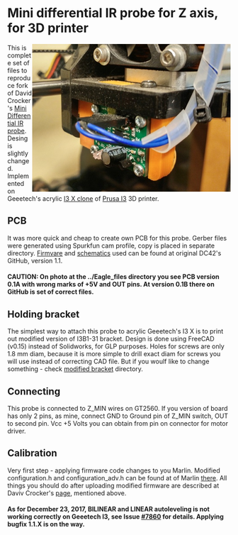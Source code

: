 # Mini differential IR probe for Z axis, for 3D printer
<img align="right" src="https://github.com/liutas4x4/IR-probe_byDC42/blob/master/Images/PCB_IR_mounted_LR.jpg"/>

This is complete set of files to reproduce fork of David Crocker's [Mini Differential IR probe](https://miscsolutions.wordpress.com/mini-height-sensor-board/). Desing is slightly changed. Implemented on Geeetech's acrylic [I3 X clone](https://www.prusaprinters.org/prusa-i3/) of [Prusa I3](https://www.prusaprinters.org/prusa-i3/) 3D printer.

## PCB

It was more quick and cheap to create own PCB for this probe. Gerber files were generated using Spurkfun cam profile, copy is placed in separate directory. [Firmvare](https://github.com/dc42/OrmerodSensorBoard/tree/master/Firmware/Mini-differential-IR/V1.0_1.1) and [schematics](https://github.com/dc42/OrmerodSensorBoard/tree/master/SchematicAndPCB/Mini-differential-IR/V1.0_1.1) used can be found at original DC42's GitHub, version 1.1.
 
#### CAUTION: On photo at the ../Eagle_files directory you see PCB version 0.1A with wrong marks of +5V and OUT pins. At version 0.1B there on GitHub is set of correct files.

## Holding bracket

The simplest way to attach this probe to acrylic Geeetech's I3 X is to print out modified version of I3B1-31 bracket. Design is done using FreeCAD (v0.15) instead of Solidworks, for GLP purposes. Holes for screws are only 1.8 mm diam, because it is more simple to drill exact diam for screws you will use instead of correcting CAD file. But if you woulf like to change something - check [modified bracket](https://github.com/liutas4x4/IR-probe_byDC42/tree/master/I3B1-31-Bracket_modified) directory.

## Connecting

This probe is connected to Z_MIN wires on GT2560. If you version of board has only 2 pins, as mine, connect GND to Ground pin of Z_MIN switch, OUT to second pin. Vcc +5 Volts you can obtain from pin on connector for motor driver.

## Calibration

Very first step - applying firmware code changes to you Marlin. Modified configuration.h and configuration_adv.h can be found at of Marlin [there](https://github.com/liutas4x4/Marlin-1.1.X-Geeetech-I3-Pro-X-GT2560). All things you should do after uploading modified firmware are described at Daviv Crocker's [page](https://miscsolutions.wordpress.com/mini-height-sensor-board/), mentioned above.

#### As for December 23, 2017, BILINEAR and LINEAR autoleveling is not working correctly on Geeetech I3, see Issue [#7860](https://github.com/MarlinFirmware/Marlin/issues/7860) for details. Applying bugfix 1.1.X is on the way.
